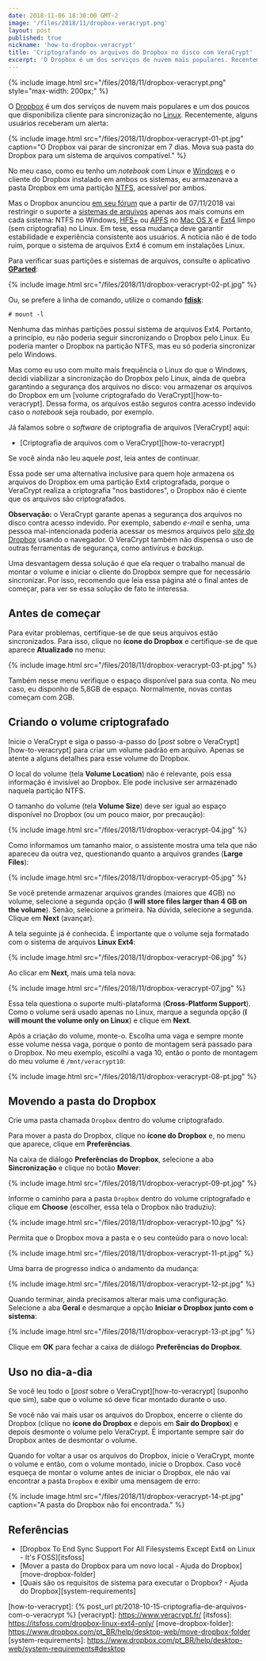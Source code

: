 ```yaml
---
date: 2018-11-06 18:30:00 GMT-2
image: '/files/2018/11/dropbox-veracrypt.png'
layout: post
published: true
nickname: 'how-to-dropbox-veracrypt'
title: 'Criptografando os arquivos do Dropbox no disco com VeraCrypt'
excerpt: 'O Dropbox é um dos serviços de nuvem mais populares. Recentemente, alguns usuários receberam um alerta informando que o Dropbox vai parar de sincronizar, devido a incompatibilidade do sistema de arquivos. Veja como manter a sincronização e ainda de quebra garantir a segurança dos arquivos no disco armazenando-os em um volume criptografado do VeraCrypt.'
---
```


{% include image.html src="/files/2018/11/dropbox-veracrypt.png" style="max-width: 200px;" %}

O [Dropbox] é um dos serviços de nuvem mais populares e um dos poucos que disponibiliza cliente para sincronização no [Linux]. Recentemente, alguns usuários receberam um alerta:

{% include image.html src="/files/2018/11/dropbox-veracrypt-01-pt.jpg" caption="O Dropbox vai parar de sincronizar em 7 dias. Mova sua pasta do Dropbox para um sistema de arquivos compatível." %}

No meu caso, como eu tenho um *notebook* com Linux e [Windows] e o cliente do Dropbox instalado em ambos os sistemas, eu armazenava a pasta Dropbox em uma partição [NTFS], acessível por ambos.

Mas o Dropbox anunciou [em seu fórum][dropboxforum] que a partir de 07/11/2018 vai restringir o suporte a [sistemas de arquivos][fs] apenas aos mais comuns em cada sistema: NTFS no Windows, [HFS+] ou [APFS] no [Mac OS X][macosx] e [Ext4] limpo (sem criptografia) no Linux. Em tese, essa mudança deve garantir estabilidade e experiência consistente aos usuários. A notícia não é de todo ruim, porque o sistema de arquivos Ext4 é comum em instalações Linux.

Para verificar suas partições e sistemas de arquivos, consulte o aplicativo [**GParted**][gparted]:

{% include image.html src="/files/2018/11/dropbox-veracrypt-02-pt.jpg" %}

Ou, se prefere a linha de comando, utilize o comando [**fdisk**][fdisk]:

```
# mount -l
```

Nenhuma das minhas partições possui sistema de arquivos Ext4. Portanto, a princípio, eu não poderia seguir sincronizando o Dropbox pelo Linux. Eu poderia manter o Dropbox na partição NTFS, mas eu só poderia sincronizar pelo Windows.

Mas como eu uso com muito mais frequência o Linux do que o Windows, decidi viabilizar a sincronização do Dropbox pelo Linux, ainda de quebra garantindo a segurança dos arquivos no disco: vou armazenar os arquivos do Dropbox em um [volume criptografado do VeraCrypt][how-to-veracrypt]. Dessa forma, os arquivos estão seguros contra acesso indevido caso o *notebook* seja roubado, por exemplo.

Já falamos sobre o *software* de criptografia de arquivos [VeraCrypt] aqui:

- [Criptografia de arquivos com o VeraCrypt][how-to-veracrypt]

Se você ainda não leu aquele *post*, leia antes de continuar.

Essa pode ser uma alternativa inclusive para quem hoje armazena os arquivos do Dropbox em uma partição Ext4 criptografada, porque o VeraCrypt realiza a criptografia "nos bastidores", o Dropbox não é ciente que os arquivos são criptografados.

**Observação:** o VeraCrypt garante apenas a segurança dos arquivos no disco contra acesso indevido. Por exemplo, sabendo *e-mail* e senha, uma pessoa mal-intencionada poderia acessar os mesmos arquivos pelo [*site* do Dropbox][dropbox] usando o navegador. O VeraCrypt também não dispensa o uso de outras ferramentas de segurança, como antivírus e *backup*.

Uma desvantagem dessa solução é que ela requer o trabalho manual de montar o volume e iniciar o cliente do Dropbox sempre que for necessário sincronizar. Por isso, recomendo que leia essa página até o final antes de começar, para ver se essa solução de fato te interessa.

## Antes de começar

Para evitar problemas, certifique-se de que seus arquivos estão sincronizados. Para isso, clique no **ícone do Dropbox** e certifique-se de que aparece **Atualizado** no menu:

{% include image.html src="/files/2018/11/dropbox-veracrypt-03-pt.jpg" %}

Também nesse menu verifique o espaço disponível para sua conta. No meu caso, eu disponho de 5,8GB de espaço. Normalmente, novas contas começam com 2GB.

## Criando o volume criptografado

Inicie o VeraCrypt e siga o passo-a-passo do [*post* sobre o VeraCrypt][how-to-veracrypt] para criar um volume padrão em arquivo. Apenas se atente a alguns detalhes para esse volume do Dropbox.

O local do volume (tela **Volume Location**) não é relevante, pois essa informação é invisível ao Dropbox. Ele pode inclusive ser armazenado naquela partição NTFS.

O tamanho do volume (tela **Volume Size**) deve ser igual ao espaço disponível no Dropbox (ou um pouco maior, por precaução):

{% include image.html src="/files/2018/11/dropbox-veracrypt-04.jpg" %}

Como informamos um tamanho maior, o assistente mostra uma tela que não apareceu da outra vez, questionando quanto a arquivos grandes (**Large Files**):

{% include image.html src="/files/2018/11/dropbox-veracrypt-05.jpg" %}

Se você pretende armazenar arquivos grandes (maiores que 4GB) no volume, selecione a segunda opção (**I will store files larger than 4 GB on the volume**). Senão, selecione a primeira. Na dúvida, selecione a segunda. Clique em **Next** (avançar).

A tela seguinte já é conhecida. É importante que o volume seja formatado com o sistema de arquivos **Linux Ext4**:

{% include image.html src="/files/2018/11/dropbox-veracrypt-06.jpg" %}

Ao clicar em **Next**, mais uma tela nova:

{% include image.html src="/files/2018/11/dropbox-veracrypt-07.jpg" %}

Essa tela questiona o suporte multi-plataforma (**Cross-Platform Support**). Como o volume será usado apenas no Linux, marque a segunda opção (**I will mount the volume only on Linux**) e clique em **Next**.

Após a criação do volume, monte-o. Escolha uma vaga e sempre monte esse volume nessa vaga, porque o ponto de montagem será passado para o Dropbox. No meu exemplo, escolhi a vaga 10, então o ponto de montagem do meu volume é `/mnt/veracrypt10`:

{% include image.html src="/files/2018/11/dropbox-veracrypt-08-pt.jpg" %}

## Movendo a pasta do Dropbox

Crie uma pasta chamada `Dropbox` dentro do volume criptografado.

Para mover a pasta do Dropbox, clique no **ícone do Dropbox** e, no menu que aparece, clique em **Preferências**.

Na caixa de diálogo **Preferências do Dropbox**, selecione a aba **Sincronização** e clique no botão **Mover**:

{% include image.html src="/files/2018/11/dropbox-veracrypt-09-pt.jpg" %}

Informe o caminho para a pasta `Dropbox` dentro do volume criptografado e clique em **Choose** (escolher, essa tela o Dropbox não traduziu):

{% include image.html src="/files/2018/11/dropbox-veracrypt-10.jpg" %}

Permita que o Dropbox mova a pasta e o seu conteúdo para o novo local:

{% include image.html src="/files/2018/11/dropbox-veracrypt-11-pt.jpg" %}

Uma barra de progresso indica o andamento da mudança:

{% include image.html src="/files/2018/11/dropbox-veracrypt-12-pt.jpg" %}

Quando terminar, ainda precisamos alterar mais uma configuração. Selecione a aba **Geral** e desmarque a opção **Iniciar o Dropbox junto com o sistema**:

{% include image.html src="/files/2018/11/dropbox-veracrypt-13-pt.jpg" %}

Clique em **OK** para fechar a caixa de diálogo **Preferências do Dropbox**.

## Uso no dia-a-dia

Se você leu todo o [*post* sobre o VeraCrypt][how-to-veracrypt] (suponho que sim), sabe que o volume só deve ficar montado durante o uso.

Se você não vai mais usar os arquivos do Dropbox, encerre o cliente do Dropbox (clique no **ícone do Dropbox** e depois em **Sair do Dropbox**) e depois desmonte o volume pelo VeraCrypt. É importante sempre sair do Dropbox antes de desmontar o volume.

Quando for voltar a usar os arquivos do Dropbox, inicie o VeraCrypt, monte o volume e então, com o volume montado, inicie o Dropbox. Caso você esqueça de montar o volume antes de iniciar o Dropbox, ele não vai encontrar a pasta `Dropbox` e exibir uma mensagem de erro:

{% include image.html src="/files/2018/11/dropbox-veracrypt-14-pt.jpg" caption="A pasta do Dropbox não foi encontrada." %}

## Referências

- [Dropbox To End Sync Support For All Filesystems Except Ext4 on Linux - It's FOSS][itsfoss]
- [Mover a pasta do Dropbox para um novo local - Ajuda do Dropbox][move-dropbox-folder]
- [Quais são os requisitos de sistema para executar o Dropbox? - Ajuda do Dropbox][system-requirements]

[dropbox]:              https://www.dropbox.com
[linux]:                http://www.vivaolinux.com.br/linux/
[windows]:              https://www.microsoft.com/pt-br/windows/
[ntfs]:                 https://pt.wikipedia.org/wiki/NTFS
[dropboxforum]:         https://www.dropboxforum.com/t5/Syncing-and-uploads/Linux-Dropbox-client-warn-me-that-it-ll-stop-syncing-in-Nov-why/m-p/290065/highlight/true#M42255
[fs]:                   https://www.techtudo.com.br/dicas-e-tutoriais/noticia/2016/02/entenda-o-que-e-sistema-de-arquivos-e-sua-utilidade-no-pc-e-no-celular.html
[hfs+]:                 https://pt.wikipedia.org/wiki/HFS%2B
[apfs]:                 https://pt.wikipedia.org/wiki/Apple_File_System
[macosx]:               http://www.apple.com/br/macosx/
[ext4]:                 https://pt.wikipedia.org/wiki/Ext4
[gparted]:              https://gparted.org/
[fdisk]:                https://www.gnu.org/software/fdisk/
[how-to-veracrypt]:     {% post_url pt/2018-10-15-criptografia-de-arquivos-com-o-veracrypt %}
[veracrypt]:            https://www.veracrypt.fr/
[itsfoss]:              https://itsfoss.com/dropbox-linux-ext4-only/
[move-dropbox-folder]:  https://www.dropbox.com/pt_BR/help/desktop-web/move-dropbox-folder
[system-requirements]:  https://www.dropbox.com/pt_BR/help/desktop-web/system-requirements#desktop
